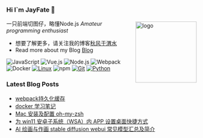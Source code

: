 ### Hi I`m JayFate 👋

<img src="https://github-readme-stats.vercel.app/api?username=JayFate&show_icons=true" alt="logo" height="160" align="right" style="margin: 5px; margin-bottom: 20px;" />

一只前端切图仔，略懂Node.js *Amateur programming enthusiast*

- 想要了解更多，请关注我的博客[秋风于渭水](https://www.JayFate.net)
- Read more about my Blog [Blog](https://www.JayFate.net)


![JavaScript](https://img.shields.io/badge/JavaScript-F7DF1E?style=flat-square&logo=JavaScript&logoColor=ffffff)
![Vue.js](https://img.shields.io/badge/-Vue.js-4FC08D?style=flat-square&logo=Vue.js&logoColor=ffffff)
![Node.js](https://img.shields.io/badge/-Node.js-68A063?style=flat-square&logo=Node.js&logoColor=ffffff)
![Webpack](https://img.shields.io/badge/-Webpack-8DD6F9?style=flat-square&logo=webpack&logoColor=ffffff)
![Docker](https://img.shields.io/badge/Docker-2496ED?style=flat-square&logo=docker&logoColor=ffffff)
[![Linux](https://img.shields.io/badge/-Linux-333333?style=flat-square&logo=linux&logoColor=white)](https://www.linuxfoundation.org/)
![npm](https://img.shields.io/badge/-NPM-CB3837?style=flat-square&logo=npm&logoColor=white)
[![Git](https://img.shields.io/badge/-Git-f05032?style=flat-square&logo=git&logoColor=white)](https://git-scm.com/)
[![Python](https://img.shields.io/badge/-Python-3776AB?style=flat-square&logo=python&logoColor=ffffff)](https://www.python.org/)


### Latest Blog Posts
 
<!-- BLOG-POST-LIST:START -->
- [webpack持久化缓存](https://github.com/JayFate/JayFate/issues/1)
- [docker 学习笔记](https://github.com/JayFate/JayFate/issues/2)
- [Mac 安装及配置 oh-my-zsh](https://github.com/JayFate/JayFate/issues/4)
- [为 win11 安卓子系统（WSA）内 APP 设置桌面快捷方式](https://www.JayFate.net/tutorial/630?pk_campaign=feed&pk_kwd=%25e4%25b8%25ba-win11-%25e5%25ae%2589%25e5%258d%2593%25e5%25ad%2590%25e7%25b3%25bb%25e7%25bb%259f%25ef%25bc%2588wsa%25ef%25bc%2589%25e5%2586%2585-app-%25e8%25ae%25be%25e7%25bd%25ae%25e6%25a1%258c%25e9%259d%25a2%25e5%25bf%25ab%25e6%258d%25b7%25e6%2596%25b9%25e5%25bc%258f)
- [AI 绘画与作画  stable diffusion webui 常见模型汇总及简介](https://www.JayFate.net/tutorial/583?pk_campaign=feed&pk_kwd=ai-%25e7%25bb%2598%25e7%2594%25bb%25e4%25b8%258e%25e4%25bd%259c%25e7%2594%25bb-stable-diffusion-webui-%25e5%25b8%25b8%25e8%25a7%2581%25e6%25a8%25a1%25e5%259e%258b%25e6%25b1%2587%25e6%2580%25bb%25e5%258f%258a%25e7%25ae%2580%25e4%25bb%258b)
<!-- BLOG-POST-LIST:END -->
